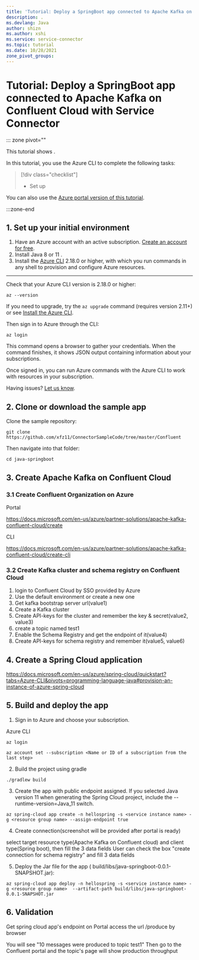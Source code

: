 ```yaml
---
title: 'Tutorial: Deploy a SpringBoot app connected to Apache Kafka on Confluent Cloud with Service Connector'
description: .
ms.devlang: Java
author: shizn
ms.author: xshi
ms.service: service-connector
ms.topic: tutorial
ms.date: 10/28/2021
zone_pivot_groups: 
---
```

# Tutorial: Deploy a SpringBoot app connected to Apache Kafka on Confluent Cloud with Service Connector

::: zone pivot=""

This tutorial shows .

In this tutorial, you use the Azure CLI to complete the following tasks:

> [!div class="checklist"]
> * Set up


You can also use the [Azure portal version of this tutorial](/azure/developer/python/tutorial-python-postgresql-app-portal?pivots=postgres-single-server).

:::zone-end

## 1. Set up your initial environment

1. Have an Azure account with an active subscription. [Create an account for free](https://azure.microsoft.com/free/?ref=microsoft.com&utm_source=microsoft.com&utm_medium=docs&utm_campaign=visualstudio).
2. Install Java 8 or 11 </a>.
3. Install the <a href="/cli/azure/install-azure-cli" target="_blank">Azure CLI</a> 2.18.0 or higher, with which you run commands in any shell to provision and configure Azure resources.

---

Check that your Azure CLI version is 2.18.0 or higher:

```azurecli
az --version
```

If you need to upgrade, try the `az upgrade` command (requires version 2.11+) or see <a href="/cli/azure/install-azure-cli" target="_blank">Install the Azure CLI</a>.

Then sign in to Azure through the CLI:

```azurecli
az login
```

This command opens a browser to gather your credentials. When the command finishes, it shows JSON output containing information about your subscriptions.

Once signed in, you can run Azure commands with the Azure CLI to work with resources in your subscription.

Having issues? [Let us know](https://aka.ms/DjangoCLITutorialHelp).

## 2. Clone or download the sample app


Clone the sample repository:

```terminal
git clone https://github.com/xfz11/ConnectorSampleCode/tree/master/Confluent
```

Then navigate into that folder:

```terminal
cd java-springboot
```

## 3. Create Apache Kafka on Confluent Cloud

### 3.1 Create Confluent Organization on Azure

Portal

https://docs.microsoft.com/en-us/azure/partner-solutions/apache-kafka-confluent-cloud/create

CLI

https://docs.microsoft.com/en-us/azure/partner-solutions/apache-kafka-confluent-cloud/create-cli

### 3.2 Create Kafka cluster and schema registry on Confluent Cloud
1. login to Confluent Cloud by SSO provided by Azure
2. Use the default environment or create a new one
3. Get kafka bootstrap server url(value1)
4. Create a Kafka cluster
5. Create API-keys for the cluster and remember the key & secret(value2, value3)
6. create a topic named test1
7. Enable the Schema Registry and get the endpoint of it(value4)
8. Create API-keys for schema registry and remember it(value5, value6)

## 4. Create a Spring Cloud application

https://docs.microsoft.com/en-us/azure/spring-cloud/quickstart?tabs=Azure-CLI&pivots=programming-language-java#provision-an-instance-of-azure-spring-cloud

## 5. Build and deploy the app

1. Sign in to Azure and choose your subscription.

Azure CLI

```
az login

az account set --subscription <Name or ID of a subscription from the last step>
```


2. Build the project using gradle

```
./gradlew build
```

3. Create the app with public endpoint assigned. If you selected Java version 11 when generating the Spring Cloud project, include the --runtime-version=Java_11 switch.

```
az spring-cloud app create -n hellospring -s <service instance name> -g <resource group name> --assign-endpoint true
```


4. Create connection(screenshot will be provided after portal is ready)

select target resource type(Apache Kafka on Confluent cloud) and client type(Spring boot), then fill the 3 data fields
User can check the box "create connection for schema registry" and fill 3 data fields


5. Deploy the Jar file for the app ( build/libs/java-springboot-0.0.1-SNAPSHOT.jar):

```
az spring-cloud app deploy -n hellospring -s <service instance name> -g <resource group name>  --artifact-path build/libs/java-springboot-0.0.1-SNAPSHOT.jar
```


## 6. Validation
Get spring cloud app's endpoint on Portal
access the url <app endpoint>/produce by browser

You will see "10 messages were produced to topic test1"
Then go to the Confluent portal and the topic's page will show production throughput
